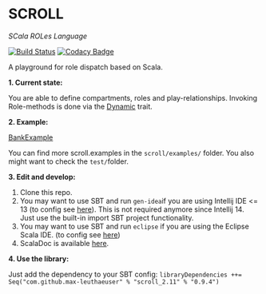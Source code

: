 SCROLL
======
*SCala ROLes Language*

[![Build Status](https://travis-ci.org/max-leuthaeuser/SCROLL.svg)](https://travis-ci.org/max-leuthaeuser/SCROLL) [![Codacy Badge](https://api.codacy.com/project/badge/0021c87e1b824c2f8a58b81406d5db48)](https://www.codacy.com/app/max-leuthaeuser/SCROLL)

A playground for role dispatch based on Scala.

**1. Current state:** 

You are able to define compartments, roles and play-relationships. Invoking Role-methods is done via the [Dynamic][scala-dynamic] trait.
  
**2. Example:**

[BankExample][BankExample]

  You can find more scroll.examples in the ```scroll/examples/``` folder.
  You also might want to check the ```test/```folder.

**3. Edit and develop:**
  1. Clone this repo.
  2. You may want to use SBT and run ```gen-idea```if you are using Intellij IDE <= 13 (to config see [here][sbt-gen-idea]). This is not required anymore since Intellij 14. Just use the built-in import SBT project functionality.
  3. You may want to use SBT and run ```eclipse``` if you are using the Eclipse Scala IDE. (to config see [here][gen-eclipse])
  4. ScalaDoc is available [here][scaladoc].
  
**4. Use the library:**

Just add the dependency to your SBT config:
```libraryDependencies ++= Seq("com.github.max-leuthaeuser" % "scroll_2.11" % "0.9.4")```

[sbt-gen-idea]: https://github.com/mpeltonen/sbt-idea
[gen-eclipse]: https://github.com/typesafehub/sbteclipse
[scala-dynamic]: http://www.scala-lang.org/api/current/#scala.Dynamic
[BankExample]: https://github.com/max-leuthaeuser/SCROLL/blob/master/src/main/scala/scroll/examples/BankExample.scala
[scaladoc]: http://max-leuthaeuser.github.io/SCROLL
